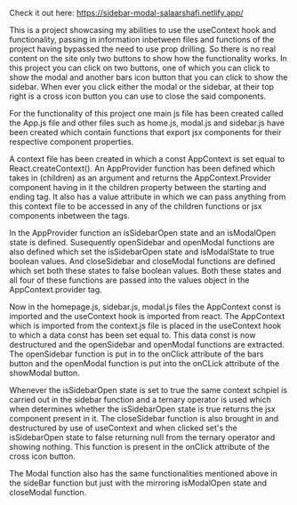 Check it out here: https://sidebar-modal-salaarshafi.netlify.app/

This is a project showcasing my abilities to use the useContext hook and functionality, passing in information inbetween files and functions of the project having bypassed the need to use prop drilling. So there is no real content on the site only two buttons to show how the functionality works. In this project you can click on two buttons, one of which you can click to show the modal and another bars icon button that you can click to show the sidebar. When ever you click either the modal or the sidebar, at their top right is a cross icon button you can use to close the said components. 

For the functionality of this project one main js file has been created called the App.js file and other files such as home.js, modal.js and sidebar.js have been created which contain functions that export jsx components for their respective component properties.

A context file has been created in which a const AppContext is set equal to React.createContext(). An AppProvider function has been defined which takes in (children) as an argument and returns the AppContext.Provider component having in it the children property between the starting and ending tag. It also has a value attribute in which we can pass anything from this context file to be accessed in any of the children functions or jsx components inbetween the tags.

In the AppProvider function an isSidebarOpen state and an isModalOpen state is defined. Susequently openSidebar and openModal functions are also defined which set the isSidebarOpen state and isModalState to true boolean values. And closeSidebar and closeModal functions are defined which set both these states to false boolean values. Both these states and all four of these functions are passed into the values object in the AppContext.provider tag.

Now in the homepage.js, sidebar.js, modal.js files the AppContext const is imported and the useContext hook is imported from react. The AppContext which is imported from the context.js file is placed in the useContext hook to which a data const has been set equal to. This data const is now destructured and the openSidebar and openModal functions are extracted. The openSidebar function is put in to the onClick attribute of the bars button and the openModal function is put into the onCLick attribute of the showModal button.

Whenever the isSidebarOpen state is set to true the same context schpiel is carried out in the sidebar function and a ternary operator is used which when determines whether the isSidebarOpen state is true returns the jsx component present in it. The closeSidebar function is also brought in and destructured by use of useContext and when clicked set's the isSidebarOpen state to false returning null from the ternary operator and showing nothing. This function is present in the onClick attribute of the cross icon button.

The Modal function  also has the same functionalities mentioned above in the sideBar function but just with the mirroring isModalOpen state and closeModal function.
